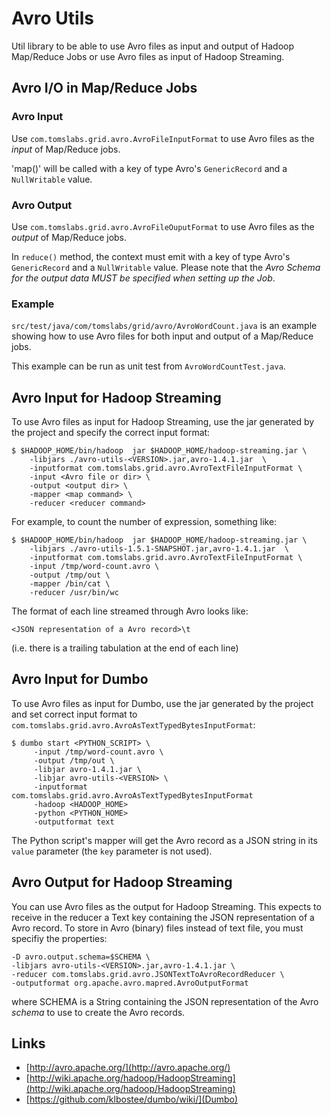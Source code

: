 # Avro Utils

Util library to be able to use Avro files as input and output of Hadoop Map/Reduce Jobs
or use Avro files as input of Hadoop Streaming.

## Avro I/O in Map/Reduce Jobs

### Avro Input

Use `com.tomslabs.grid.avro.AvroFileInputFormat` to use Avro files as the *input* of Map/Reduce jobs.  

'map()' will be called with a key of type Avro's `GenericRecord` and a `NullWritable` value.

### Avro Output

Use `com.tomslabs.grid.avro.AvroFileOuputFormat` to use Avro files as the *output* of Map/Reduce jobs.  

In `reduce()` method, the context must emit with a key of type Avro's `GenericRecord` and  a `NullWritable` value.
Please note that the _Avro Schema for the output data MUST be specified when setting up the Job_.
 
### Example 

`src/test/java/com/tomslabs/grid/avro/AvroWordCount.java` is an example showing how to use Avro files for both input and output of a Map/Reduce jobs.

This example can be run as unit test from `AvroWordCountTest.java`.


## Avro Input for Hadoop Streaming

To use Avro files as input for Hadoop Streaming, use the jar generated by the project and specify the correct input format:

    $ $HADOOP_HOME/bin/hadoop  jar $HADOOP_HOME/hadoop-streaming.jar \
        -libjars ./avro-utils-<VERSION>.jar,avro-1.4.1.jar  \
        -inputformat com.tomslabs.grid.avro.AvroTextFileInputFormat \
        -input <Avro file or dir> \
        -output <output dir> \
        -mapper <map command> \
        -reducer <reducer command>
     
For example, to count the number of expression, something like:

    $ $HADOOP_HOME/bin/hadoop  jar $HADOOP_HOME/hadoop-streaming.jar \
        -libjars ./avro-utils-1.5.1-SNAPSHOT.jar,avro-1.4.1.jar  \
        -inputformat com.tomslabs.grid.avro.AvroTextFileInputFormat \
        -input /tmp/word-count.avro \
        -output /tmp/out \
        -mapper /bin/cat \
        -reducer /usr/bin/wc

The format of each line streamed through Avro looks like:

    <JSON representation of a Avro record>\t

(i.e. there is a trailing tabulation at the end of each line)

## Avro Input for Dumbo

To use Avro files as input for Dumbo, use the jar generated by the project and set correct input format to
`com.tomslabs.grid.avro.AvroAsTextTypedBytesInputFormat`:

    $ dumbo start <PYTHON_SCRIPT> \
         -input /tmp/word-count.avro \
         -output /tmp/out \
         -libjar avro-1.4.1.jar \
         -libjar avro-utils-<VERSION> \
         -inputformat com.tomslabs.grid.avro.AvroAsTextTypedBytesInputFormat
         -hadoop <HADOOP_HOME>
         -python <PYTHON_HOME>
         -outputformat text

The Python script's mapper will get the Avro record as a JSON string in its `value` parameter (the `key` parameter is not used).

## Avro Output for Hadoop Streaming

You can use Avro files as the output for Hadoop Streaming.
This expects to receive in the reducer a Text key containing the JSON representation of a Avro record.
To store in Avro (binary) files instead of text file, you must specifiy the properties:

    -D avro.output.schema=$SCHEMA \
    -libjars avro-utils-<VERSION>.jar,avro-1.4.1.jar \
    -reducer com.tomslabs.grid.avro.JSONTextToAvroRecordReducer \
    -outputformat org.apache.avro.mapred.AvroOutputFormat 

where SCHEMA is a String containing the JSON representation of the Avro *schema* to use to create the Avro records.

## Links

* [http://avro.apache.org/](http://avro.apache.org/)
* [http://wiki.apache.org/hadoop/HadoopStreaming](http://wiki.apache.org/hadoop/HadoopStreaming)
* [https://github.com/klbostee/dumbo/wiki/](Dumbo)

